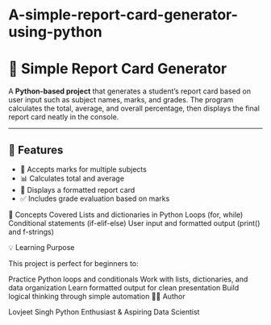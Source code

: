 # A-simple-report-card-generator-using-python
# 🧾 Simple Report Card Generator

A **Python-based project** that generates a student’s report card based on user input such as subject names, marks, and grades.
The program calculates the total, average, and overall percentage, then displays the final report card neatly in the console.

---

## 🚀 Features

* 🧮 Accepts marks for multiple subjects
* 📊 Calculates total and average 
* 🧾 Displays a formatted report card
* ✅ Includes grade evaluation based on marks

🧠 Concepts Covered
Lists and dictionaries in Python
Loops (for, while)
Conditional statements (if-elif-else)
User input and formatted output (print() and f-strings)

💡 Learning Purpose

This project is perfect for beginners to:

Practice Python loops and conditionals
Work with lists, dictionaries, and data organization
Learn formatted output for clean presentation
Build logical thinking through simple automation
👨‍💻 Author

Lovjeet Singh
Python Enthusiast & Aspiring Data Scientist
